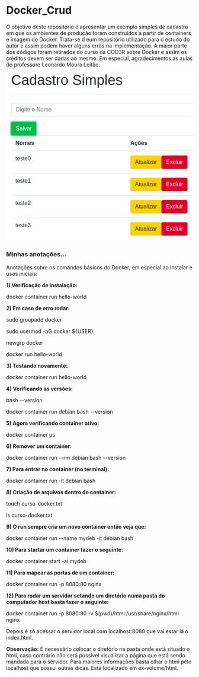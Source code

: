 <h1>Docker_Crud</h1>
<p>O objetivo deste repositório é apresentar um exemplo simples de cadastro em que 
    os ambientes de produção foram construídos a partir de containers e imagem do Docker. Trata-se d eum repositório
    utilizado para o estudo do autor e assim podem haver alguns erros na implementação.
    A maior parte dos códigos foram retirados do curso da COD3R sobre Docker e assim os créditos devem ser dadas ao mesmo.
    Em especial, agradecimentos as aulas do professore Leonardo Moura Leitão.
</p>

<img src="Crudexemplo.png"/>

<h3>Minhas anotações...</h3>
<p>Anotações sobre os comandos básicos do Docker, em especial ao instalar e usos iniciais:</p>

<p><b>1) Verificação de Instalação:</b></p>

<p>docker container run hello-world</p>

<p><b>2) Em caso de erro rodar:</b></p>

<p>sudo groupadd docker</p>
<p>sudo usermod -aG docker ${USER}</p>
<p>newgrp docker</p>
<p>docker run hello-world</p>

<p><b>3) Testando novamente:</b></p>

<p>docker container run hello-world</p>

<p><b>4) Verificando as versões:</b></p>

<p>bash --version</p>
<p>docker container run debian bash --version</p>

<p><b>5) Agora verificando container ativo:</b></p>

<p>docker container ps</p>

<p><b>6) Remover um container:</b></p>

<p>docker container run --rm debian bash --version</p>

<p><b>7) Para entrar no container (no terminal):</b></p>

<p>docker container run -it debian bash</p>

<p><b>8) Criação de arquivos dentro do container:</b></p>

<p>touch curso-docker.txt</p>
<p>ls curso-docker.txt</p>

<p><b>9) O run sempre cria um novo container então veja que:</b></p>

<p>docker container run --name mydeb -it debian bash</p>

<p><b>10) Para startar um container fazer o seguinte:</b></p>

<p>docker container start -ai mydeb</p>

<p><b>11) Para mapear as portas de um container:</b></p>

<p>docker container run -p 8080:80 nginx</p>

<p><b>12) Para rodar um servidor setando um diretório numa pasta do computador host basta fazer o seguinte:</b></p>

<p>docker container run -p 8080:80 -v $(pwd)/html:/usr/share/nginx/html nginx</p>

<p>Depois é só acessar o servidor local com localhost:8080 que vai estar lá o index.html.
    
<b>Observação:</b> É necessário colocar o diretório na pasta onde está situado o html, caso contrário não será possível visualizar a página que está sendo mandada para o servidor.
Para maiores informações basta olhar o html pelo localhost que possui outras dicas. Está localizado em ex-volume/html.
    </p>

